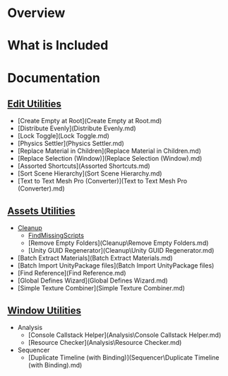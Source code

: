 # Overview



# What is Included



# Documentation

##  [Edit Utilities](Edit\index.md) 

- [Create Empty at Root](Create Empty at Root.md) 
-  [Distribute Evenly](Distribute Evenly.md) 
-  [Lock Toggle](Lock Toggle.md) 
-  [Physics Settler](Physics Settler.md) 
- [Replace Material in Children](Replace Material in Children.md) 
-  [Replace Selection (Window)](Replace Selection (Window).md) 
-  [Assorted Shortcuts](Assorted Shortcuts.md) 
-  [Sort Scene Hierarchy](Sort Scene Hierarchy.md) 
-  [Text to Text Mesh Pro (Converter)](Text to Text Mesh Pro (Converter).md) 

## [Assets Utilities](Assets\index.md)

- [Cleanup](Cleanup.md) 
  -  [FindMissingScripts](Cleanup\FindMissingScripts.md) 
  -  [Remove Empty Folders](Cleanup\Remove Empty Folders.md) 
  -  [Unity GUID Regenerator](Cleanup\Unity GUID Regenerator.md) 
- [Batch Extract Materials](Batch Extract Materials.md) 
- [Batch Import UnityPackage files](Batch Import UnityPackage files) 
- [Find Reference](Find Reference.md) 
- [Global Defines Wizard](Global Defines Wizard.md) 
- [Simple Texture Combiner](Simple Texture Combiner.md) 

##  [Window Utilities](Window\index.md) 

- Analysis
  -  [Console Callstack Helper](Analysis\Console Callstack Helper.md) 
  -  [Resource Checker](Analysis\Resource Checker.md) 
- Sequencer
  -  [Duplicate Timeline (with Binding)](Sequencer\Duplicate Timeline (with Binding).md) 



